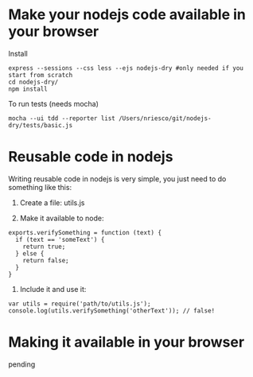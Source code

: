 Make your nodejs code available in your browser
==========

Install
````
express --sessions --css less --ejs nodejs-dry #only needed if you start from scratch
cd nodejs-dry/
npm install
````

To run tests (needs mocha)
````
mocha --ui tdd --reporter list /Users/nriesco/git/nodejs-dry/tests/basic.js
````

Reusable code in nodejs
==========

Writing reusable code in nodejs is very simple, you just need to do something like this:

1. Create a file: utils.js

1. Make it available to node:
````
exports.verifySomething = function (text) {
  if (text == 'someText') {
    return true;
  } else {
    return false;
  }
}
````

1. Include it and use it:
````
var utils = require('path/to/utils.js');
console.log(utils.verifySomething('otherText')); // false!
````

Making it available in your browser
==========

pending

